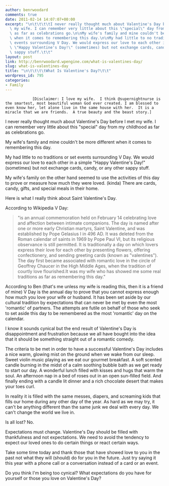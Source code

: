 ```yaml
---
author: benrwoodard
comments: true
date: 2011-02-14 14:07:07+00:00
excerpt: "\n\t\t\t\tI never really thought much about Valentine's Day before I met\
  \ my wife. I can remember very little about this \"special\" day from my childhood\
  \ as far as celebrations go.\n\nMy wife's family and mine couldn't be more different\
  \ when it comes to remembering this day.\n\nMy had little to no traditions or set\
  \ events surrounding V Day. We would express our love to each other in a simple\
  \ \"Happy Valentine's Day!\" (sometimes) but not exchange cards, candy, or any other\
  \ sappy stuff.\t\t"
layout: post
link: http://benrwoodard.wpengine.com/what-is-valentines-day/
slug: what-is-valentines-day
title: "\n\t\t\t\tWhat Is Valentine's Day?\t\t"
wordpress_id: 795
categories:
- Family
---
```



				[Disclaimer: I love my wife.  I think @supernightnurse is the smartest, most beautiful woman God ever created. I am blessed to even know her, let alone live in the same house with her.  It is a miracle that we are friends.  A true beauty and the beast story.]

I never really thought much about Valentine's Day before I met my wife.  I can remember very little about this "special" day from my childhood as far as celebrations go.

My wife's family and mine couldn't be more different when it comes to remembering this day.

My had little to no traditions or set events surrounding V Day.  We would express our love to each other in a simple "Happy Valentine's Day!" (sometimes) but not exchange cards, candy, or any other sappy stuff.

My wife's family on the other hand seemed to use the activities of this day to prove or measure how much they were loved. (kinda) There are cards, candy, gifts, and special meals in their home.

Here is what I really think about Saint Valentine's Day.
<!-- more -->

According to Wikipedia V Day:


<blockquote>"is an annual commemoration held on February 14 celebrating love and affection between intimate companions. The day is named after one or more early Christian martyrs, Saint Valentine, and was established by Pope Gelasius I in 496 AD. It was deleted from the Roman calendar of saints in 1969 by Pope Paul VI, but its religious observance is still permitted. It is traditionally a day on which lovers express their love for each other by presenting flowers, offering confectionery, and sending greeting cards (known as "valentines"). The day first became associated with romantic love in the circle of Geoffrey Chaucer in the High Middle Ages, when the tradition of courtly love flourished.It was my wife who has showed me some real traditions as far as remembering this day."</blockquote>


According to Ben (that's me unless my wife is reading this, then it is a friend of mine) V Day is the annual day to prove that you cannot express enough how much you love your wife or husband.  It has been set aside by our cultural tradition by expectations that can never be met by even the most 'romantic' of partners. The attempts are futile on behalf of those who seek to set aside this day to be remembered as the most 'romantic' day on the calendar.

I know it sounds cynical but the end result of Valentine's Day is disappointment and frustration because we all have bought into the idea that it should be something straight out of a romantic comedy.

The criteria to be met in order to have a successful Valentine's Day includes a nice warm, glowing mist on the ground when we wake from our sleep.  Sweet violin music playing as we eat our gourmet breakfast.  A soft scented candle burning in the midst of a calm soothing bubble bath as we get ready to start our day. A wonderful lunch filled with kisses and hugs that warm the soul. An afternoon nap in a bed of roses out in an open sun-filled field. And finally ending with a candle lit dinner and a rich chocolate desert that makes your toes curl.

In reality it is filled with the same messes, diapers, and screaming kids that fills our home during any other day of the year.  As hard as we may try, it can't be anything different than the same junk we deal with every day.  We can't change the world we live in.

Is all lost?  No.

Expectations must change.  Valentine's Day should be filled with thankfulness and not expectations.  We need to avoid the tendency to expect our loved ones to do certain things or react certain ways.

Take some time today and thank those that have showed love to you in the past not what they will (should) do for you in the future.  Just try saying it this year with a phone call or a conversation instead of a card or an event.

Do you think I'm being too cynical?  What expectations do you have for yourself or those you love on Valentine's Day?		
